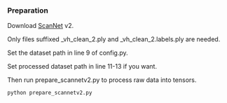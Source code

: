 ### Preparation

Download [ScanNet](http://www.scan-net.org/) v2.

Only files suffixed _vh_clean_2.ply and _vh_clean_2.labels.ply are needed.

Set the dataset path in line 9 of config.py. 

Set processed dataset path in line 11-13 if you want.

Then run prepare_scannetv2.py to process raw data into tensors.

```bash
python prepare_scannetv2.py
```